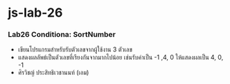 # js-lab-26
### Lab26 Conditiona: SortNumber
- เขียนโปรแกรมสำหรับรับตัวเลขจากผู้ใช้งาน 3 ตัวเลข
- แสดงผลลัพธ์เป็นตัวเลขที่เรียงกันจากมากไปน้อย
เช่นรับค่าเป็น -1 ,4, 0 ให้แสดงผลเป็น 4, 0, -1
- ศิรวิชญ์ ประสิทธิเวชานนท์ (เอม)